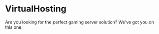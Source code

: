 # VirtualHosting
Are you looking for the perfect gaming server solution? We've got you on this one.

